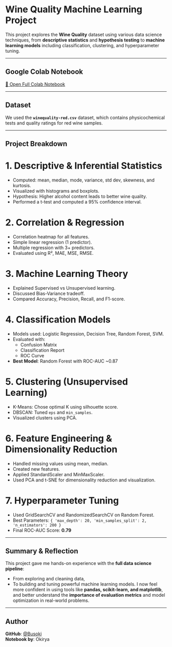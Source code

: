 # Wine Quality Machine Learning Project

This project explores the **Wine Quality** dataset using various data science techniques, from **descriptive statistics** and **hypothesis testing** to **machine learning models** including classification, clustering, and hyperparameter tuning.

---

##  Google Colab Notebook

[📘 Open Full Colab Notebook](https://colab.research.google.com/drive/1-3Y31sEmkWcxognQBQiZwcks8h_FPHZM?usp=sharing)


---

##  Dataset

We used the **`winequality-red.csv`** dataset, which contains physicochemical tests and quality ratings for red wine samples.

---

##  Project Breakdown

# 1. Descriptive & Inferential Statistics
- Computed: mean, median, mode, variance, std dev, skewness, and kurtosis.
- Visualized with histograms and boxplots.
- Hypothesis: Higher alcohol content leads to better wine quality.
- Performed a t-test and computed a 95% confidence interval.

# 2. Correlation & Regression
- Correlation heatmap for all features.
- Simple linear regression (1 predictor).
- Multiple regression with 3+ predictors.
- Evaluated using R², MAE, MSE, RMSE.

# 3. Machine Learning Theory
- Explained Supervised vs Unsupervised learning.
- Discussed Bias-Variance tradeoff.
- Compared Accuracy, Precision, Recall, and F1-score.

# 4. Classification Models
- Models used: Logistic Regression, Decision Tree, Random Forest, SVM.
- Evaluated with:
  - Confusion Matrix
  - Classification Report
  - ROC Curve
- **Best Model**: Random Forest with ROC-AUC ~0.87

# 5. Clustering (Unsupervised Learning)
- K-Means: Chose optimal K using silhouette score.
- DBSCAN: Tuned `eps` and `min_samples`.
- Visualized clusters using PCA.

# 6. Feature Engineering & Dimensionality Reduction
- Handled missing values using mean, median.
- Created new features.
- Applied StandardScaler and MinMaxScaler.
- Used PCA and t-SNE for dimensionality reduction and visualization.

# 7. Hyperparameter Tuning
- Used GridSearchCV and RandomizedSearchCV on Random Forest.
- Best Parameters: `{ 'max_depth': 20, 'min_samples_split': 2, 'n_estimators': 200 }`
- Final ROC-AUC Score: **0.79**

---

##  Summary & Reflection

This project gave me hands-on experience with the **full data science pipeline**:
- From exploring and cleaning data,
- To building and tuning powerful machine learning models.
I now feel more confident in using tools like **pandas, scikit-learn, and matplotlib**, and better understand the **importance of evaluation metrics** and model optimization in real-world problems.

---

##  Author

**GitHub**: [@Busoki](https://github.com/Busoki)  
**Notebook by**: Okirya



